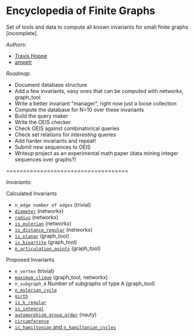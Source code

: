 Encyclopedia of Finite Graphs
=============================

Set of tools and data to compute all known invariants for small finite graphs [incomplete].


*Authors*:

+ [Travis Hoppe](https://github.com/thoppe)
+ [ampetr](https://github.com/ampetr) 

*Roadmap*:

+ Document database structure
+ Add a few invariants, easy ones that can be computed with networkx, graph_tool
+ Write a better invariant "manager", right now just a loose collection
+ Compute the database for N=10 over these invariants
+ Build the query maker
+ Write the OEIS checker
+ Check OEIS against combinatorical queries
+ Check set relations for _interesting_ queries
+ Add harder invariants and repeat!
+ Submit new sequences to OEIS
+ Writeup project as an experimental math paper (data mining integer sequences over graphs?)

====================================

*Invariants*:

Calculated Invariants

+ `n_edge number of edges` (trivial)
+ [`diameter`](http://mathworld.wolfram.com/GraphDiameter.html) (networkx)
+ [`radius`](http://mathworld.wolfram.com/GraphRadius.html) (networkx)
+ [`is_eulerian`](http://mathworld.wolfram.com/EulerianGraph.html) (networkx)
+ [`is_distance_regular`](http://mathworld.wolfram.com/Distance-RegularGraph.html) (networkx)
+ [`is_planar`](http://mathworld.wolfram.com/PlanarGraph.html) (graph_tool)
+ [`is_bipartite`](http://mathworld.wolfram.com/BipartiteGraph.html) (graph_tool)
+ [`n_articulation_points`](http://mathworld.wolfram.com/ArticulationVertex.html) (graph_tool)

Proposed Invariants

+ `n_vertex` (trivial)
+ [`maximum_clique`](http://mathworld.wolfram.com/MaximalClique.html) (graph_tool, networkx)
+ `n_subgraph_A` Number of subgraphs of type A (graph_tool)
+ [`n_eulerian_cycle`](http://mathworld.wolfram.com/EulerianCycle.html)
+ [`girth`](http://mathworld.wolfram.com/Girth.html)
+ [`is_k_regular`](http://mathworld.wolfram.com/RegularGraph.html)
+ [`is_integral`](http://mathworld.wolfram.com/IntegralGraph.html)
+ [`automorphism_group_order`](http://mathworld.wolfram.com/GraphAutomorphism.html) (nauty)
+ [`circumference`](http://mathworld.wolfram.com/GraphCircumference.html)
+ [`is_hamiltonian` and `n_hamiltonian_cycles`](http://mathworld.wolfram.com/HamiltonianGraph.html)



